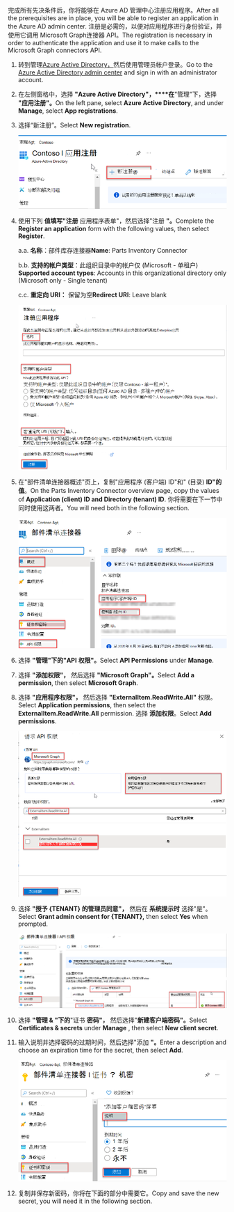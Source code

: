 <!-- markdownlint-disable MD002 MD041 -->

<span data-ttu-id="b92c7-101">完成所有先决条件后，你将能够在 Azure AD 管理中心注册应用程序。</span><span class="sxs-lookup"><span data-stu-id="b92c7-101">After all the prerequisites are in place, you will be able to register an application in the Azure AD admin center.</span></span> <span data-ttu-id="b92c7-102">注册是必需的，以便对应用程序进行身份验证，并使用它调用 Microsoft Graph连接器 API。</span><span class="sxs-lookup"><span data-stu-id="b92c7-102">The registration is necessary in order to authenticate the application and use it to make calls to the Microsoft Graph connectors API.</span></span>

1. <span data-ttu-id="b92c7-103">转到管理[Azure Active Directory，](https://aad.portal.azure.com/)然后使用管理员帐户登录。</span><span class="sxs-lookup"><span data-stu-id="b92c7-103">Go to the [Azure Active Directory admin center](https://aad.portal.azure.com/) and sign in with an administrator account.</span></span>
2. <span data-ttu-id="b92c7-104">在左侧窗格中，选择 **"Azure Active Directory"，\*\*\*\*在**"管理"下，选择 **"应用注册"。**</span><span class="sxs-lookup"><span data-stu-id="b92c7-104">On the left pane, select **Azure Active Directory**, and under **Manage**, select **App registrations**.</span></span>
3. <span data-ttu-id="b92c7-105">选择“新注册”。</span><span class="sxs-lookup"><span data-stu-id="b92c7-105">Select **New registration**.</span></span>

    ![显示"应用注册"部分屏幕截图](images/connectors-images/build2.png)

4. <span data-ttu-id="b92c7-107">使用下列 **值填写"注册** 应用程序表单"，然后选择"注册 **"。**</span><span class="sxs-lookup"><span data-stu-id="b92c7-107">Complete the **Register an application** form with the following values, then select **Register**.</span></span>

    <span data-ttu-id="b92c7-108">a.</span><span class="sxs-lookup"><span data-stu-id="b92c7-108">a.</span></span> <span data-ttu-id="b92c7-109">**名称**：部件库存连接器</span><span class="sxs-lookup"><span data-stu-id="b92c7-109">**Name**: Parts Inventory Connector</span></span>

    <span data-ttu-id="b92c7-110">b.</span><span class="sxs-lookup"><span data-stu-id="b92c7-110">b.</span></span> <span data-ttu-id="b92c7-111">**支持的帐户类型**：此组织目录中的帐户仅 (Microsoft - 单租户) </span><span class="sxs-lookup"><span data-stu-id="b92c7-111">**Supported account types**: Accounts in this organizational directory only (Microsoft only - Single tenant)</span></span>

    <span data-ttu-id="b92c7-112">c.</span><span class="sxs-lookup"><span data-stu-id="b92c7-112">c.</span></span> <span data-ttu-id="b92c7-113">**重定向 URI：** 保留为空</span><span class="sxs-lookup"><span data-stu-id="b92c7-113">**Redirect URI**: Leave blank</span></span>

    ![显示"注册应用程序"部分屏幕截图](images/connectors-images/build3-contoso-register-app.png)

5. <span data-ttu-id="b92c7-115">在"部件清单连接器概述"页上，复制"应用程序 (客户端) ID"和" (目录) **ID"的值**。</span><span class="sxs-lookup"><span data-stu-id="b92c7-115">On the Parts Inventory Connector overview page, copy the values of **Application (client) ID and Directory (tenant) ID**.</span></span> <span data-ttu-id="b92c7-116">你将需要在下一节中同时使用这两者。</span><span class="sxs-lookup"><span data-stu-id="b92c7-116">You will need both in the following section.</span></span>

    ![显示"部件清单连接器"部分的屏幕截图](images/connectors-images/build3-contoso-partsinv.png)

6. <span data-ttu-id="b92c7-118">选择 **"管理"下的"API** **权限"。**</span><span class="sxs-lookup"><span data-stu-id="b92c7-118">Select **API Permissions** under **Manage**.</span></span>
7. <span data-ttu-id="b92c7-119">选择 **"添加权限"，** 然后选择 **"Microsoft Graph"。**</span><span class="sxs-lookup"><span data-stu-id="b92c7-119">Select **Add a permission**, then select **Microsoft Graph**.</span></span>
8. <span data-ttu-id="b92c7-120">选择 **"应用程序权限"，** 然后选择 **"ExternalItem.ReadWrite.All"** 权限。</span><span class="sxs-lookup"><span data-stu-id="b92c7-120">Select **Application permissions**, then select the **ExternalItem.ReadWrite.All** permission.</span></span> <span data-ttu-id="b92c7-121">选择 **添加权限**。</span><span class="sxs-lookup"><span data-stu-id="b92c7-121">Select **Add permissions**.</span></span>

    ![显示"请求 API 权限"部分屏幕截图](images/connectors-images/build4.png)

9. <span data-ttu-id="b92c7-123">选择 **"授予 {TENANT} 的管理员同意"，** 然后在 **系统提示时** 选择"是"。</span><span class="sxs-lookup"><span data-stu-id="b92c7-123">Select **Grant admin consent for {TENANT},** then select **Yes** when prompted.</span></span>

    ![显示"部件清单连接器 api 权限"部分的屏幕截图](images/connectors-images/build5.png)

10. <span data-ttu-id="b92c7-125">选择 **"管理 &amp; "下的**"证书 **密码"，** 然后选择"**新建客户端密码"。**</span><span class="sxs-lookup"><span data-stu-id="b92c7-125">Select **Certificates &amp; secrets** under **Manage** , then select **New client secret**.</span></span>
11. <span data-ttu-id="b92c7-126">输入说明并选择密码的过期时间，然后选择"添加 **"。**</span><span class="sxs-lookup"><span data-stu-id="b92c7-126">Enter a description and choose an expiration time for the secret, then select **Add**.</span></span>

    ![显示"部件清单连接器证书和密码"部分的屏幕截图](images/connectors-images/build6.png)

12. <span data-ttu-id="b92c7-128">复制并保存新密码，你将在下面的部分中需要它。</span><span class="sxs-lookup"><span data-stu-id="b92c7-128">Copy and save the new secret, you will need it in the following section.</span></span>
